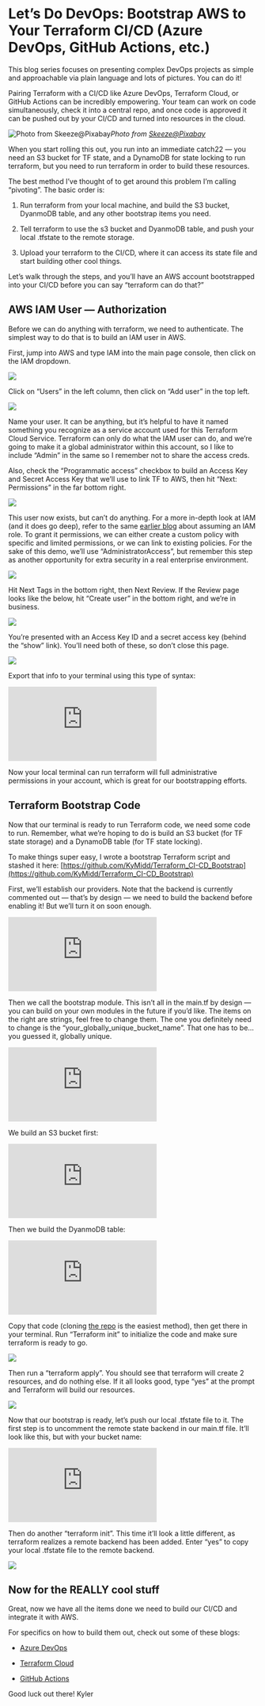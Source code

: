 
# Let’s Do DevOps: Bootstrap AWS to Your Terraform CI/CD (Azure DevOps, GitHub Actions, etc.)

This blog series focuses on presenting complex DevOps projects as simple and approachable via plain language and lots of pictures. You can do it!

Pairing Terraform with a CI/CD like Azure DevOps, Terraform Cloud, or GitHub Actions can be incredibly empowering. Your team can work on code simultaneously, check it into a central repo, and once code is approved it can be pushed out by your CI/CD and turned into resources in the cloud.

![Photo from [Skeeze@Pixabay](https://pixabay.com/photos/cowboy-boots-shelves-styles-shoe-3956786/)](https://cdn-images-1.medium.com/max/2000/1*T9QnCkGg0Rz38wyPrT9cyw.jpeg)*Photo from [Skeeze@Pixabay](https://pixabay.com/photos/cowboy-boots-shelves-styles-shoe-3956786/)*

When you start rolling this out, you run into an immediate catch22 — you need an S3 bucket for TF state, and a DynamoDB for state locking to run terraform, but you need to run terraform in order to build these resources.

The best method I’ve thought of to get around this problem I’m calling “pivoting”. The basic order is:

1. Run terraform from your local machine, and build the S3 bucket, DyanmoDB table, and any other bootstrap items you need.

1. Tell terraform to use the s3 bucket and DyanmoDB table, and push your local .tfstate to the remote storage.

1. Upload your terraform to the CI/CD, where it can access its state file and start building other cool things.

Let’s walk through the steps, and you’ll have an AWS account bootstrapped into your CI/CD before you can say “terraform can do that?”

## AWS IAM User — Authorization

Before we can do anything with terraform, we need to authenticate. The simplest way to do that is to build an IAM user in AWS.

First, jump into AWS and type IAM into the main page console, then click on the IAM dropdown.

![](https://cdn-images-1.medium.com/max/2000/0*r5eF6jrMRY6tutvm.png)

Click on “Users” in the left column, then click on “Add user” in the top left.

![](https://cdn-images-1.medium.com/max/2000/0*hN6nzO6482s-uLbH.png)

Name your user. It can be anything, but it’s helpful to have it named something you recognize as a service account used for this Terraform Cloud Service. Terraform can only do what the IAM user can do, and we’re going to make it a global administrator within this account, so I like to include “Admin” in the same so I remember not to share the access creds.

Also, check the “Programmatic access” checkbox to build an Access Key and Secret Access Key that we’ll use to link TF to AWS, then hit “Next: Permissions” in the far bottom right.

![](https://cdn-images-1.medium.com/max/3020/0*p0Ml4sN8J2t3wXqi.png)

This user now exists, but can’t do anything. For a more in-depth look at IAM (and it does go deep), refer to the same [earlier blog](https://medium.com/swlh/aws-iam-assuming-an-iam-role-from-an-ec2-instance-882081386c49) about assuming an IAM role. To grant it permissions, we can either create a custom policy with specific and limited permissions, or we can link to existing policies. For the sake of this demo, we’ll use “AdministratorAccess”, but remember this step as another opportunity for extra security in a real enterprise environment.

![](https://cdn-images-1.medium.com/max/2920/0*10T52mXiPYRCslrQ.png)

Hit Next Tags in the bottom right, then Next Review. If the Review page looks like the below, hit “Create user” in the bottom right, and we’re in business.

![](https://cdn-images-1.medium.com/max/2828/0*fZ9w4CxTJZA_709t.png)

You’re presented with an Access Key ID and a secret access key (behind the “show” link). You’ll need both of these, so don’t close this page.

![](https://cdn-images-1.medium.com/max/3532/0*hg2ef_zSQSTsWV8j.png)

Export that info to your terminal using this type of syntax:

<iframe src="https://medium.com/media/9f8220310a4065c2f70ba3c0486f57a0" frameborder=0></iframe>

Now your local terminal can run terraform will full administrative permissions in your account, which is great for our bootstrapping efforts.

## Terraform Bootstrap Code

Now that our terminal is ready to run Terraform code, we need some code to run. Remember, what we’re hoping to do is build an S3 bucket (for TF state storage) and a DynamoDB table (for TF state locking).

To make things super easy, I wrote a bootstrap Terraform script and stashed it here: [https://github.com/KyMidd/Terraform_CI-CD_Bootstrap](https://github.com/KyMidd/Terraform_CI-CD_Bootstrap)

First, we’ll establish our providers. Note that the backend is currently commented out — that’s by design — we need to build the backend before enabling it! But we’ll turn it on soon enough.

<iframe src="https://medium.com/media/33438d09243366a545b272cc1cdc2523" frameborder=0></iframe>

Then we call the bootstrap module. This isn’t all in the main.tf by design — you can build on your own modules in the future if you’d like. The items on the right are strings, feel free to change them. The one you definitely need to change is the “your_globally_unique_bucket_name”. That one has to be… you guessed it, globally unique.

<iframe src="https://medium.com/media/18ee83a259eb93dff3106b2e5ef334c0" frameborder=0></iframe>

We build an S3 bucket first:

<iframe src="https://medium.com/media/a0b656cca62dc8251660a5f2b4c7cfe2" frameborder=0></iframe>

Then we build the DyanmoDB table:

<iframe src="https://medium.com/media/1868d6354de27dea4cb72c50dbab7a34" frameborder=0></iframe>

Copy that code (cloning [the repo](https://github.com/KyMidd/Terraform_CI-CD_Bootstrap) is the easiest method), then get there in your terminal. Run “Terraform init” to initialize the code and make sure terraform is ready to go.

![](https://cdn-images-1.medium.com/max/2260/1*w-o6qDX6mimub2xIMKDs5A.png)

Then run a “terraform apply”. You should see that terraform will create 2 resources, and do nothing else. If it all looks good, type “yes” at the prompt and Terraform will build our resources.

![](https://cdn-images-1.medium.com/max/3368/1*k5DQl8hegfkYlolD1uBCrg.png)

Now that our bootstrap is ready, let’s push our local .tfstate file to it. The first step is to uncomment the remote state backend in our main.tf file. It’ll look like this, but with your bucket name:

<iframe src="https://medium.com/media/41cd09ca345e5aeaf89407bb91ec5961" frameborder=0></iframe>

Then do another “terraform init”. This time it’ll look a little different, as terraform realizes a remote backend has been added. Enter “yes” to copy your local .tfstate file to the remote backend.

![](https://cdn-images-1.medium.com/max/2424/1*Il5J9phKMgmZMIavfZnkLg.png)

## Now for the REALLY cool stuff

Great, now we have all the items done we need to build our CI/CD and integrate it with AWS.

For specifics on how to build them out, check out some of these blogs:

* [Azure DevOps](https://medium.com/swlh/connect-azure-devops-to-aws-b89120599103)

* [Terraform Cloud](https://medium.com/swlh/an-intro-to-terraform-cloud-github-and-aws-for-ci-cd-7cee09790005)

* [GitHub Actions](https://medium.com/@kymidd/lets-do-devops-github-actions-terraform-aws-77ef6078e4f2)

Good luck out there! Kyler
